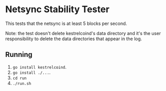 # Netsync Stability Tester
This tests that the netsync is at least 5 blocks per second.

Note: the test doesn't delete kestrelcoind's data directory and it's the user
responsibility to delete the data directories that appear in the log.

## Running
 1. `go install kestrelcoind`.
 2. `go install ./...`.
 3. `cd run`
 4. `./run.sh`
 